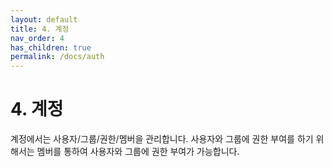 ```yaml
---
layout: default
title: 4. 계정
nav_order: 4
has_children: true
permalink: /docs/auth
---
```


# 4. 계정

계정에서는 사용자/그룹/권한/멤버을 관리합니다.
사용자와 그룹에 권한 부여를 하기 위해서는 멤버를 통하여 사용자와 그룹에 권한 부여가 가능합니다.
